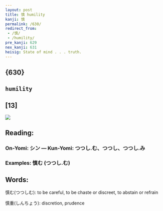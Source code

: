 ```yaml
---
layout: post
title: 慎 humility
kanji: 慎
permalink: /630/
redirect_from:
 - /慎/
 - /humility/
pre_kanji: 629
nex_kanji: 631
heisig: State of mind . . . truth.
---
```


## {630}

## `humility`

## [13]

<div class="stroke"><img src="E6858E.png" /></div>

## Reading:

### On-Yomi: シン &mdash; Kun-Yomi: つつし.む、つつし、つつし.み

### Examples: 慎む (つつし.む)

## Words:

慎む(つつしむ): to be careful, to be chaste or discreet, to abstain or refrain

慎重(しんちょう): discretion, prudence
